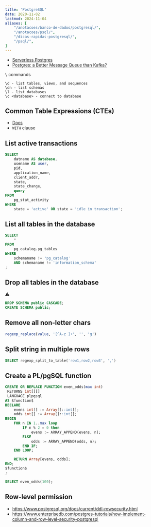 ```yaml
---
title: 'PostgreSQL'
date: 2020-11-02
lastmod: 2024-11-04
aliases: [
    "/anotacoes/banco-de-dados/postgresql/",
    "/anotacoes/psql/",
    "/dicas-rapidas-postgresql/",
    "/psql/",
]
---
```

- [Serverless Postgres](https://neon.tech/)
- [Postgres: a Better Message Queue than Kafka?](https://dagster.io/blog/skip-kafka-use-postgres-message-queue)

`\` commands
```
\d - list tables, views, and sequences
\dn - list schemas
\l - list databases
\c <database> - connect to database
```

## Common Table Expressions (CTEs)
- [Docs](https://www.postgresql.org/docs/14/queries-with.html)
- `WITH` clause

## List active transactions
   ```sql
   SELECT
       datname AS database,
       usename AS user,
       pid,
       application_name,
       client_addr,
       state,
       state_change,
       query
   FROM
       pg_stat_activity
   WHERE
       state = 'active' OR state = 'idle in transaction';
   ```

## List all tables in the database
```sql
SELECT
    *
FROM
    pg_catalog.pg_tables
WHERE
    schemaname != 'pg_catalog'
    AND schemaname != 'information_schema'
;
```

## Drop all tables in the database
:warning:
```sql
DROP SCHEMA public CASCADE;
CREATE SCHEMA public;
```

## Remove all non-letter chars
```sql
regexp_replace(value, '[^A-z ]+', '', 'g')
```

## Split string in multiple rows
```sql
SELECT regexp_split_to_table('row1,row2,row3', ',')
```

## Create a PL/pgSQL function
```sql
CREATE OR REPLACE FUNCTION even_odds(max int)
 RETURNS int[][]
 LANGUAGE plpgsql
AS $function$
DECLARE
    evens int[] := Array[]::int[];
    odds int[] := Array[]::int[];
BEGIN
    FOR n IN 1..max loop
        IF n % 2 = 0 then
            evens := ARRAY_APPEND(evens, n);
        ELSE
            odds := ARRAY_APPEND(odds, n);
        END IF;
    END LOOP;

    RETURN Array[evens, odds];
END;
$function$
;

SELECT even_odds(100);
```

## Row-level permission
- https://www.postgresql.org/docs/current/ddl-rowsecurity.html
- https://www.enterprisedb.com/postgres-tutorials/how-implement-column-and-row-level-security-postgresql
